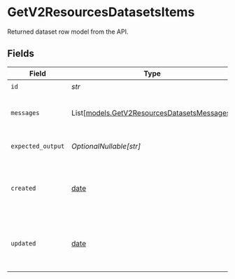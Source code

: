 # GetV2ResourcesDatasetsItems

Returned dataset row model from the API.


## Fields

| Field                                                                                      | Type                                                                                       | Required                                                                                   | Description                                                                                |
| ------------------------------------------------------------------------------------------ | ------------------------------------------------------------------------------------------ | ------------------------------------------------------------------------------------------ | ------------------------------------------------------------------------------------------ |
| `id`                                                                                       | *str*                                                                                      | :heavy_check_mark:                                                                         | N/A                                                                                        |
| `messages`                                                                                 | List[[models.GetV2ResourcesDatasetsMessages](../models/getv2resourcesdatasetsmessages.md)] | :heavy_check_mark:                                                                         | Input message(s) of the dataset row                                                        |
| `expected_output`                                                                          | *OptionalNullable[str]*                                                                    | :heavy_minus_sign:                                                                         | Reference of the dataset row                                                               |
| `created`                                                                                  | [date](https://docs.python.org/3/library/datetime.html#date-objects)                       | :heavy_minus_sign:                                                                         | The date and time the resource was created                                                 |
| `updated`                                                                                  | [date](https://docs.python.org/3/library/datetime.html#date-objects)                       | :heavy_minus_sign:                                                                         | The date and time the resource was last updated                                            |